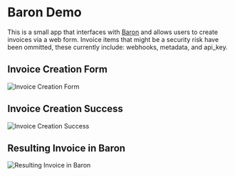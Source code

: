 # Baron Demo

This is a small app that interfaces with [Baron](https://github.com/slickage/baron) and allows users to create invoices via a web form. Invoice items that might be a security risk have been ommitted, these currently include: webhooks, metadata, and api_key.

## Invoice Creation Form
![Invoice Creation Form](http://i.imgur.com/EzCyMbS.png)

## Invoice Creation Success
![Invoice Creation Success](http://i.imgur.com/IffGpx9.png)

## Resulting Invoice in Baron
![Resulting Invoice in Baron](http://i.imgur.com/dsUqXfG.png)
